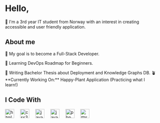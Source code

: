 <h1 align="left">Hello, </h1>
<p align="left">🌸 I'm a 3rd year IT student from Norway with an interest in creating accessible and user friendly application.</p>

## About me

<p> 🎯 My goal is to become a Full-Stack Developer.</p>
<p> 🦋 Learning DevOps Roadmap for Beginners. </p>
🐥 Writing Bachelor Thesis about Deployment and Knowledge Graphs DB. 
🪴 **Currently Working On:** Happy-Plant Application (Practicing what I learn!)

###

## I Code With 

<div align="left">
  <img src="https://cdn.jsdelivr.net/gh/devicons/devicon/icons/html5/html5-original.svg" height="30" alt="html5 logo"  />
  <img width="12" />
  <img src="https://cdn.jsdelivr.net/gh/devicons/devicon/icons/css3/css3-original.svg" height="30" alt="css3 logo"  />
  <img width="12" />
  <img src="https://cdn.jsdelivr.net/gh/devicons/devicon/icons/javascript/javascript-original.svg" height="30" alt="javascript logo"  />
  <img width="12" />
  <img src="https://cdn.jsdelivr.net/gh/devicons/devicon/icons/java/java-original.svg" height="30" alt="java logo"  />
  <img width="12" />
  <img src="https://cdn.jsdelivr.net/gh/devicons/devicon/icons/php/php-original.svg" height="30" alt="php logo"  />
  <img width="12" />
  <img src="https://cdn.jsdelivr.net/gh/devicons/devicon/icons/mysql/mysql-original.svg" height="30" alt="mysql logo"  />
</div>

###
